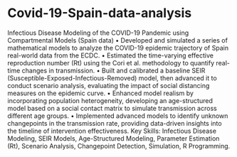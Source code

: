 # Covid-19-Spain-data-analysis
Infectious Disease Modeling of the COVID-19 Pandemic using Compartmental Models (Spain data)
•	Developed and simulated a series of mathematical models to analyze the COVID-19 epidemic trajectory of Spain real-world data from the ECDC.
•	Estimated the time-varying effective reproduction number (Rt) using the Cori et al. methodology to quantify real-time changes in transmission.
•	Built and calibrated a baseline SEIR (Susceptible-Exposed-Infectious-Removed) model, then advanced it to conduct scenario analysis, evaluating the impact of social distancing measures on the epidemic curve.
•	Enhanced model realism by incorporating population heterogeneity, developing an age-structured model based on a social contact matrix to simulate transmission across different age groups.
•	Implemented advanced models to identify unknown changepoints in the transmission rate, providing data-driven insights into the timeline of intervention effectiveness.
Key Skills: Infectious Disease Modeling, SEIR Models, Age-Structured Modeling, Parameter Estimation (Rt), Scenario Analysis, Changepoint Detection, Simulation, R Programming.
